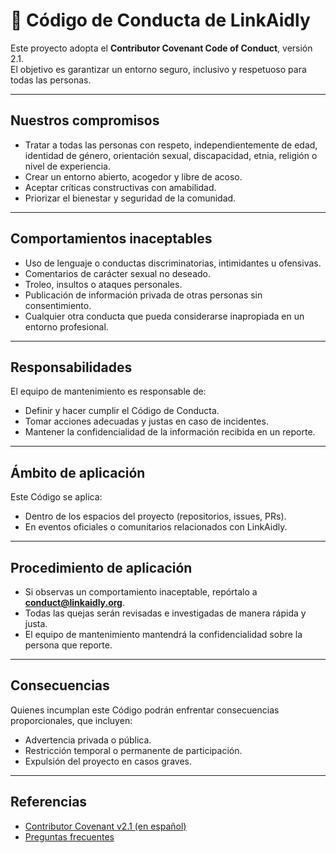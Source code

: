 


# 📜 Código de Conducta de LinkAidly

Este proyecto adopta el **Contributor Covenant Code of Conduct**, versión 2.1.  
El objetivo es garantizar un entorno seguro, inclusivo y respetuoso para todas las personas.

---

## Nuestros compromisos
- Tratar a todas las personas con respeto, independientemente de edad, identidad de género, orientación sexual, discapacidad, etnia, religión o nivel de experiencia.
- Crear un entorno abierto, acogedor y libre de acoso.
- Aceptar críticas constructivas con amabilidad.
- Priorizar el bienestar y seguridad de la comunidad.

---

## Comportamientos inaceptables
- Uso de lenguaje o conductas discriminatorias, intimidantes u ofensivas.
- Comentarios de carácter sexual no deseado.
- Troleo, insultos o ataques personales.
- Publicación de información privada de otras personas sin consentimiento.
- Cualquier otra conducta que pueda considerarse inapropiada en un entorno profesional.

---

## Responsabilidades
El equipo de mantenimiento es responsable de:
- Definir y hacer cumplir el Código de Conducta.
- Tomar acciones adecuadas y justas en caso de incidentes.
- Mantener la confidencialidad de la información recibida en un reporte.

---

## Ámbito de aplicación
Este Código se aplica:
- Dentro de los espacios del proyecto (repositorios, issues, PRs).
- En eventos oficiales o comunitarios relacionados con LinkAidly.

---

## Procedimiento de aplicación
- Si observas un comportamiento inaceptable, repórtalo a **conduct@linkaidly.org**.
- Todas las quejas serán revisadas e investigadas de manera rápida y justa.
- El equipo de mantenimiento mantendrá la confidencialidad sobre la persona que reporte.

---

## Consecuencias
Quienes incumplan este Código podrán enfrentar consecuencias proporcionales, que incluyen:
- Advertencia privada o pública.
- Restricción temporal o permanente de participación.
- Expulsión del proyecto en casos graves.

---

## Referencias
- [Contributor Covenant v2.1 (en español)](https://www.contributor-covenant.org/es/version/2/1/code_of_conduct.html)
- [Preguntas frecuentes](https://www.contributor-covenant.org/faq)